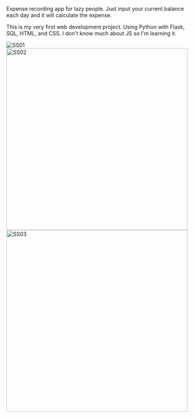 Expense recording app for lazy people. Just input your current balance each day and it will calculate the expense.

This is my very first web development project. Using Python with Flask, SQL, HTML, and CSS. I don't know much about JS so I'm learning it.

![SS01](https://github.com/themiddnight/finance_database/assets/140892053/9ab03e28-a063-445e-85a2-6c4e1a5c4318)
<img width="480" alt="SS02" src="https://github.com/themiddnight/finance_database/assets/140892053/589869a3-f8f5-4207-8a6f-f496fc83b335">
<img width="480" alt="SS03" src="https://github.com/themiddnight/finance_database/assets/140892053/cff62dd6-29d0-46fe-927d-98e337c33ebe">

